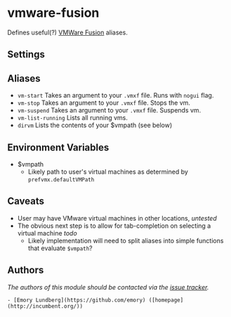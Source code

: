 vmware-fusion
=============

Defines useful(?) [VMWare Fusion][1] aliases.

Settings
--------

Aliases
-------

  - `vm-start` Takes an argument to your `.vmxf` file. Runs with `nogui` flag.
  - `vm-stop` Takes an argument to your `.vmxf` file. Stops the vm.
  - `vm-suspend` Takes an argument to your `.vmxf` file. Suspends vm.
  - `vm-list-running` Lists all running vms.
  - `dirvm` Lists the contents of your $vmpath (see below)

Environment Variables
---------------------

  -	$vmpath	
	- Likely path to user's virtual machines as determined by `prefvmx.defaultVMPath`

Caveats
-------

  - User may have VMware virtual machines in other locations, *untested*
  - The obvious next step is to allow for tab-completion on selecting a virtual machine *todo*
	- Likely implementation will need to split aliases into simple functions that evaluate `$vmpath`?

Authors
-------

*The authors of this module should be contacted via the [issue tracker][2].*
	
  	- [Emory Lundberg](https://github.com/emory) ([homepage](http://incumbent.org/))


[1]: http://www.vmware.com/products/fusion
[2]: https://github.com/emory/
